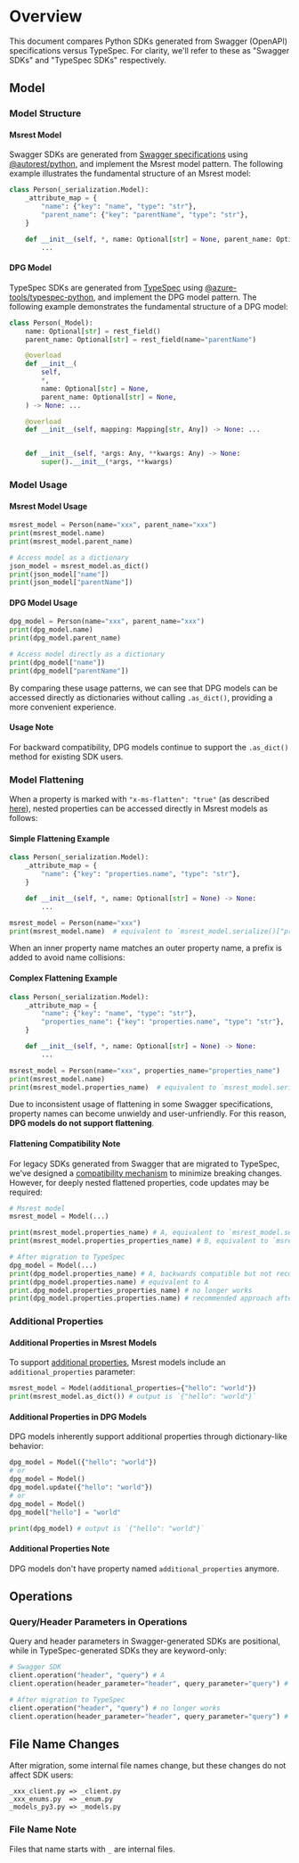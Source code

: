 # Overview

This document compares Python SDKs generated from Swagger (OpenAPI) specifications versus TypeSpec. For clarity, we'll refer to these as "Swagger SDKs" and "TypeSpec SDKs" respectively.

## Model

### Model Structure

#### Msrest Model

Swagger SDKs are generated from [Swagger specifications](https://github.com/Azure/azure-rest-api-specs/tree/main/specification) using [@autorest/python](https://www.npmjs.com/package/@autorest/python), and implement the Msrest model pattern. The following example illustrates the fundamental structure of an Msrest model:

```python
class Person(_serialization.Model):
    _attribute_map = {
        "name": {"key": "name", "type": "str"},
        "parent_name": {"key": "parentName", "type": "str"},
    }

    def __init__(self, *, name: Optional[str] = None, parent_name: Optional[str] = None) -> None:
        ...
```

#### DPG Model

TypeSpec SDKs are generated from [TypeSpec](https://github.com/microsoft/typespec/) using [@azure-tools/typespec-python](https://www.npmjs.com/package/@azure-tools/typespec-python), and implement the DPG model pattern. The following example demonstrates the fundamental structure of a DPG model:

```python
class Person(_Model):
    name: Optional[str] = rest_field()
    parent_name: Optional[str] = rest_field(name="parentName")

    @overload
    def __init__(
        self,
        *,
        name: Optional[str] = None,
        parent_name: Optional[str] = None,
    ) -> None: ...

    @overload
    def __init__(self, mapping: Mapping[str, Any]) -> None: ...


    def __init__(self, *args: Any, **kwargs: Any) -> None:
        super().__init__(*args, **kwargs)
```

### Model Usage

#### Msrest Model Usage

```python
msrest_model = Person(name="xxx", parent_name="xxx")
print(msrest_model.name)
print(msrest_model.parent_name)

# Access model as a dictionary
json_model = msrest_model.as_dict()
print(json_model["name"])
print(json_model["parentName"])
```

#### DPG Model Usage

```python
dpg_model = Person(name="xxx", parent_name="xxx")
print(dpg_model.name)
print(dpg_model.parent_name)

# Access model directly as a dictionary
print(dpg_model["name"])
print(dpg_model["parentName"])
```

By comparing these usage patterns, we can see that DPG models can be accessed directly as dictionaries without calling `.as_dict()`, providing a more convenient experience.

#### Usage Note

For backward compatibility, DPG models continue to support the `.as_dict()` method for existing SDK users.

### Model Flattening

When a property is marked with `"x-ms-flatten": "true"` (as described [here](https://azure.github.io/autorest/extensions/#x-ms-client-flatten)), nested properties can be accessed directly in Msrest models as follows:

#### Simple Flattening Example

```python
class Person(_serialization.Model):
    _attribute_map = {
        "name": {"key": "properties.name", "type": "str"},
    }

    def __init__(self, *, name: Optional[str] = None) -> None:
        ...

msrest_model = Person(name="xxx")
print(msrest_model.name)  # equivalent to `msrest_model.serialize()["properties"]["name"]`
```

When an inner property name matches an outer property name, a prefix is added to avoid name collisions:

#### Complex Flattening Example

```python
class Person(_serialization.Model):
    _attribute_map = {
        "name": {"key": "name", "type": "str"},
        "properties_name": {"key": "properties.name", "type": "str"},
    }

    def __init__(self, *, name: Optional[str] = None) -> None:
        ...

msrest_model = Person(name="xxx", properties_name="properties_name")
print(msrest_model.name)
print(msrest_model.properties_name)  # equivalent to `msrest_model.serialize()["properties"]["name"]`
```

Due to inconsistent usage of flattening in some Swagger specifications, property names can become unwieldy and user-unfriendly. For this reason, **DPG models do not support flattening**.

#### Flattening Compatibility Note

For legacy SDKs generated from Swagger that are migrated to TypeSpec, we've designed a [compatibility mechanism](https://azure.github.io/typespec-azure/docs/howtos/generate-client-libraries/07types/#flattening) to minimize breaking changes. However, for deeply nested flattened properties, code updates may be required:

```python
# Msrest model
msrest_model = Model(...)

print(msrest_model.properties_name) # A, equivalent to `msrest_model.serialize()["properties"]["name"]`
print(msrest_model.properties_properties_name) # B, equivalent to `msrest_model.serialize()["properties"]["properties"]["name"]`

# After migration to TypeSpec
dpg_model = Model(...)
print(dpg_model.properties_name) # A, backwards compatible but not recommended
print(dpg_model.properties.name) # equivalent to A
print.dpg_model.properties_properties_name) # no longer works
print(dpg_model.properties.properties.name) # recommended approach after migration
```

### Additional Properties

#### Additional Properties in Msrest Models

To support [additional properties](https://www.apimatic.io/openapi/additionalproperties), Msrest models include an `additional_properties` parameter:

```python
msrest_model = Model(additional_properties={"hello": "world"})
print(msrest_model.as_dict()) # output is `{"hello": "world"}`
```

#### Additional Properties in DPG Models

DPG models inherently support additional properties through dictionary-like behavior:

```python
dpg_model = Model({"hello": "world"})
# or
dpg_model = Model()
dpg_model.update({"hello": "world"})
# or 
dpg_model = Model()
dpg_model["hello"] = "world"

print(dpg_model) # output is `{"hello": "world"}`
```

#### Additional Properties Note

DPG models don't have property named `additional_properties` anymore.

## Operations

### Query/Header Parameters in Operations

Query and header parameters in Swagger-generated SDKs are positional, while in TypeSpec-generated SDKs they are keyword-only:

```python
# Swagger SDK
client.operation("header", "query") # A
client.operation(header_parameter="header", query_parameter="query") # equivalent to A

# After migration to TypeSpec
client.operation("header", "query") # no longer works
client.operation(header_parameter="header", query_parameter="query") # correct approach
```

## File Name Changes

After migration, some internal file names change, but these changes do not affect SDK users:

```
_xxx_client.py => _client.py
_xxx_enums.py  => _enum.py
_models_py3.py => _models.py
```

### File Name Note

Files that name starts with `_` are internal files.
